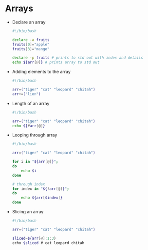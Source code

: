 # Arrays


- Declare an array

    ```bash
    #!/bin/bash
    
    declare -a fruits
    fruits[0]="apple"
    fruits[3]="mango"
    
    declare -p fruits # prints to std out with index and details
    echo ${arr[@]} # prints array to std out
    ```

- Adding elements to the array

    ```bash
    #!/bin/bash
    
    arr=("tiger" "cat" "leopard" "chitah")
    arr+=("lion")
    ```

- Length of an array

    ```bash
    #!/bin/bash
    
    arr=("tiger" "cat" "leopard" "chitah")
    echo ${#arr[@]}
    ```

- Looping through array

    ```bash
    #!/bin/bash
    
    arr=("tiger" "cat" "leopard" "chitah")
    
    for i in "${arr[@]}";
    do
    	echo $i
    done
    
    # through index
    for index in "${!arr[@]}";
    do 
    	echo ${arr[$index]}
    done
    ```

- Slicing an array

    ```bash
    #!/bin/bash
    
    arr=("tiger" "cat" "leopard" "chitah")
    
    sliced=${arr[@]:1:3)
    echo $sliced # cat leopard chitah
    ```